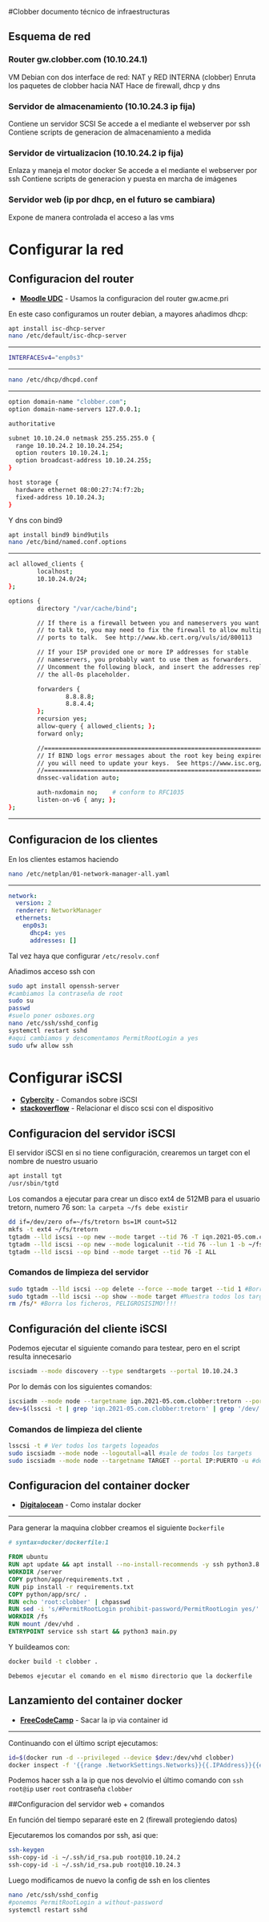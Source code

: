 #Clobber documento técnico de infraestructuras
## Esquema de red

### Router gw.clobber.com (10.10.24.1)

VM Debian con dos interface de red: NAT y RED INTERNA (clobber)
Enruta los paquetes de clobber hacia NAT
Hace de firewall, dhcp y dns

### Servidor de almacenamiento (10.10.24.3 ip fija)

Contiene un servidor SCSI
Se accede a el mediante el webserver por ssh
Contiene scripts de generacion de almacenamiento a medida

### Servidor de virtualizacion (10.10.24.2 ip fija)

Enlaza y maneja el motor docker
Se accede a el mediante el webserver por ssh
Contiene scripts de generacion y puesta en marcha de imágenes

### Servidor web (ip por dhcp, en el futuro se cambiara)

Expone de manera controlada el acceso a las vms


# Configurar la red
## Configuracion del router
- __[Moodle UDC](https://campusvirtual.udc.gal/pluginfile.php/470912/mod_resource/content/1/2021.%20AII.%20Pr%C3%A1cticas.%20D%C3%ADa%201.pdf)__ - Usamos la configuracion del router gw.acme.pri

En este caso configuramos un router debian, a mayores añadimos dhcp:

``` bash
apt install isc-dhcp-server
nano /etc/default/isc-dhcp-server
```
---
``` bash
INTERFACESv4="enp0s3"
```
---
``` bash
nano /etc/dhcp/dhcpd.conf
```
---
``` bash
option domain-name "clobber.com";
option domain-name-servers 127.0.0.1;

authoritative

subnet 10.10.24.0 netmask 255.255.255.0 {
  range 10.10.24.2 10.10.24.254;
  option routers 10.10.24.1;
  option broadcast-address 10.10.24.255;
}

host storage {
  hardware ethernet 08:00:27:74:f7:2b;
  fixed-address 10.10.24.3;
}
```

Y dns con bind9

``` bash
apt install bind9 bind9utils
nano /etc/bind/named.conf.options
```
---
``` bash
acl allowed_clients {
        localhost;
        10.10.24.0/24;
};

options {
        directory "/var/cache/bind";

        // If there is a firewall between you and nameservers you want
        // to talk to, you may need to fix the firewall to allow multiple
        // ports to talk.  See http://www.kb.cert.org/vuls/id/800113

        // If your ISP provided one or more IP addresses for stable
        // nameservers, you probably want to use them as forwarders.
        // Uncomment the following block, and insert the addresses replacing
        // the all-0s placeholder.

        forwarders {
                8.8.8.8;
                8.8.4.4;
        };
        recursion yes;
        allow-query { allowed_clients; };
        forward only;

        //========================================================================
        // If BIND logs error messages about the root key being expired,
        // you will need to update your keys.  See https://www.isc.org/bind-keys
        //========================================================================
        dnssec-validation auto;

        auth-nxdomain no;    # conform to RFC1035
        listen-on-v6 { any; };
};
```

---
## Configuracion de los clientes
En los clientes estamos haciendo

``` bash
nano /etc/netplan/01-network-manager-all.yaml
```
---
``` yaml
network:
  version: 2
  renderer: NetworkManager
  ethernets:
    enp0s3:
      dhcp4: yes
      addresses: []
```

Tal vez haya que configurar `/etc/resolv.conf`

Añadimos acceso ssh con

``` bash
sudo apt install openssh-server
#cambiamos la contraseña de root
sudo su
passwd
#suelo poner osboxes.org
nano /etc/ssh/sshd_config
systemctl restart sshd
#aqui cambiamos y descomentamos PermitRootLogin a yes
sudo ufw allow ssh
```



# Configurar iSCSI
- __[Cybercity](https://www.cyberciti.biz/tips/howto-setup-linux-iscsi-target-sanwith-tgt.html)__ - Comandos sobre iSCSI
- __[stackoverflow](https://stackoverflow.com/questions/43929963/automate-iscsi-mounting-unmounting)__ - Relacionar el disco scsi con el dispositivo

## Configuracion del servidor iSCSI

El servidor iSCSI en si no tiene configuración, crearemos un target con el nombre de nuestro usuario

``` bash
apt install tgt
/usr/sbin/tgtd
```

Los comandos a ejecutar para crear un disco ext4 de 512MB para el usuario tretorn, numero 76 son:
`la carpeta ~/fs debe existir`
``` bash
dd if=/dev/zero of=~/fs/tretorn bs=1M count=512
mkfs -t ext4 ~/fs/tretorn
tgtadm --lld iscsi --op new --mode target --tid 76 -T iqn.2021-05.com.clobber:tretorn
tgtadm --lld iscsi --op new --mode logicalunit --tid 76 --lun 1 -b ~/fs/tretorn
tgtadm --lld iscsi --op bind --mode target --tid 76 -I ALL
```

### Comandos de limpieza del servidor

``` bash
sudo tgtadm --lld iscsi --op delete --force --mode target --tid 1 #Borra el target 1
sudo tgtadm --lld iscsi --op show --mode target #Muestra todos los targets
rm /fs/* #Borra los ficheros, PELIGROSISIMO!!!!

```
## Configuración del cliente iSCSI

Podemos ejecutar el siguiente comando para testear, pero en el script resulta innecesario
``` bash
iscsiadm --mode discovery --type sendtargets --portal 10.10.24.3
```

Por lo demás con los siguientes comandos:


``` bash
iscsiadm --mode node --targetname iqn.2021-05.com.clobber:tretorn --portal 10.10.24.3:3260 --login
dev=$(lsscsi -t | grep 'iqn.2021-05.com.clobber:tretorn' | grep '/dev/' | awk '{print $NF}')

```

### Comandos de limpieza del cliente

``` bash
lsscsi -t # Ver todos los targets logeados
sudo iscsiadm --mode node --logoutall=all #sale de todos los targets
sudo iscsiadm --mode node --targetname TARGET --portal IP:PUERTO -u #desloguea del target especificado
```

## Configuracion del container docker
- __[Digitalocean](hhttps://www.digitalocean.com/community/tutorials/how-to-install-and-use-docker-on-ubuntu-20-04-es)__ - Como instalar docker
---

Para generar la maquina clobber creamos el siguiente `Dockerfile`

``` dockerfile
# syntax=docker/dockerfile:1

FROM ubuntu
RUN apt update && apt install --no-install-recommends -y ssh python3.8 python3-pip python3.8-dev
WORKDIR /server
COPY python/app/requirements.txt .
RUN pip install -r requirements.txt
COPY python/app/src/ .
RUN echo 'root:clobber' | chpasswd
RUN sed -i 's/#PermitRootLogin prohibit-password/PermitRootLogin yes/' /etc/ssh/sshd_config
WORKDIR /fs
RUN mount /dev/vhd .
ENTRYPOINT service ssh start && python3 main.py

```

Y buildeamos con:

``` bash
docker build -t clobber .
```
`Debemos ejecutar el comando en el mismo directorio que la dockerfile`


## Lanzamiento del container docker

- __[FreeCodeCamp](https://www.freecodecamp.org/news/how-to-get-a-docker-container-ip-address-explained-with-examples/)__ - Sacar la ip via container id
---

Continuando con el último script ejecutamos:

``` bash
id=$(docker run -d --privileged --device $dev:/dev/vhd clobber)
docker inspect -f '{{range .NetworkSettings.Networks}}{{.IPAddress}}{{end}}' $id

```

Podemos hacer ssh a la ip que nos devolvio el último comando con
`ssh root@ip` user `root` contraseña `clobber`

##Configuracion del servidor web + comandos

En función del tiempo separaré este en 2 (firewall protegiendo datos)

Ejecutaremos los comandos por ssh, asi que:

``` bash
ssh-keygen
ssh-copy-id -i ~/.ssh/id_rsa.pub root@10.10.24.2
ssh-copy-id -i ~/.ssh/id_rsa.pub root@10.10.24.3
```

Luego modificamos de nuevo la config de ssh en los clientes

``` bash
nano /etc/ssh/sshd_config
#ponemos PermitRootLogin a without-password
systemctl restart sshd
```
